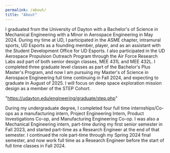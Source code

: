 ```yaml
---
permalink: /about/
title: "About"
---
```


I graduated from the University of Dayton with a Bachelor's of Science in Mechanical Engineering with a Minor in Aerospace Engineering in May 2024. During my time at UD, I participated in the ASME chapter, intramural sports, UD Esports as a founding member, player, and as an assistant with the Student Development Office for UD Esports. I also participated in the UD Aerospace Propulsion Outreach Program through the Air Force Research Labs asd part of both senior design classes, MEE 431L and MEE 432L. I completed three graduate level classes as part of the Bachelor's Plus Master's Program, and now I am pursuing my Master's of Science in Aerospace Engineering full time continuing in Fall 2024, and expecting to graduate in August of 2025. I will focus on deep space exploration mission design as a member of the STEP Cohort. 

"https://udayton.edu/engineering/graduate/step.php"

During my undergraduate degree, I completed four full time internships/Co-ops as a manufacturing intern, Project Engineering Intern, Product Investigations Co-op, and Manufacturing Engineering Co-op. I was also a Mechanical Engineering intern, part-time during my first senior semester in Fall 2023, and started part-time as a Research Engineer at the end of that semester. I continued the role part-time through my Spring 2024 final semester, and now work full time as a Research Engineer before the start of full time classes in Fall 2024. 

